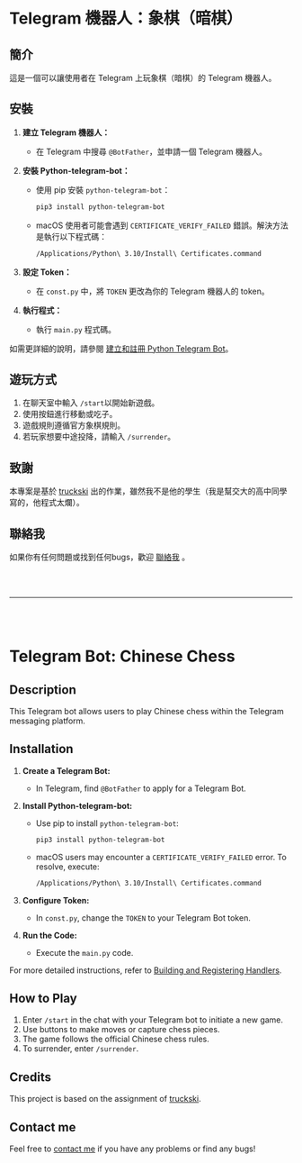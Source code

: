 # Telegram 機器人：象棋（暗棋）

## 簡介

這是一個可以讓使用者在 Telegram 上玩象棋（暗棋）的 Telegram 機器人。

## 安裝

1. **建立 Telegram 機器人：**
   - 在 Telegram 中搜尋 `@BotFather`，並申請一個 Telegram 機器人。

2. **安裝 Python-telegram-bot：**
   - 使用 pip 安裝 `python-telegram-bot`：
     ```bash
     pip3 install python-telegram-bot
     ```
   - macOS 使用者可能會遇到 `CERTIFICATE_VERIFY_FAILED` 錯誤。解決方法是執行以下程式碼：
     ```bash
     /Applications/Python\ 3.10/Install\ Certificates.command
     ```

3. **設定 Token：**
   - 在 `const.py` 中，將 `TOKEN` 更改為你的 Telegram 機器人的 token。

4. **執行程式：**
   - 執行 `main.py` 程式碼。

如需更詳細的說明，請參閱 [建立和註冊 Python Telegram Bot](https://hackmd.io/@truckski/SJkxm2gV3#%E5%BB%BA%E7%AB%8B%E5%8F%8A%E8%A8%BB%E5%86%8A-Handler)。

## 遊玩方式

1. 在聊天室中輸入 `/start`以開始新遊戲。
2. 使用按鈕進行移動或吃子。
3. 遊戲規則遵循官方象棋規則。
4. 若玩家想要中途投降，請輸入 `/surrender`。

## 致謝

本專案是基於 [truckski](https://hackmd.io/@truckski) 出的作業，雖然我不是他的學生（我是幫交大的高中同學寫的，他程式太爛）。

## 聯絡我

如果你有任何問題或找到任何bugs，歡迎 [聯絡我](https://linktr.ee/christang) 。

<br /><br />

---

<br /><br />

# Telegram Bot: Chinese Chess

## Description

This Telegram bot allows users to play Chinese chess within the Telegram messaging platform.

## Installation

1. **Create a Telegram Bot:**
   - In Telegram, find `@BotFather` to apply for a Telegram Bot.

2. **Install Python-telegram-bot:**
   - Use pip to install `python-telegram-bot`:
     ```bash
     pip3 install python-telegram-bot
      ```
   - macOS users may encounter a `CERTIFICATE_VERIFY_FAILED` error. To resolve, execute:
     ```bash
     /Applications/Python\ 3.10/Install\ Certificates.command
     ```

3. **Configure Token:**
   - In `const.py`, change the `TOKEN` to your Telegram Bot token.

4. **Run the Code:**
   - Execute the `main.py` code.

For more detailed instructions, refer to [Building and Registering Handlers](https://hackmd.io/@truckski/SJkxm2gV3#%E5%BB%BA%E7%AB%8B%E5%8F%8A%E8%A8%BB%E5%86%8A-Handler).

## How to Play

1. Enter `/start` in the chat with your Telegram bot to initiate a new game.
2. Use buttons to make moves or capture chess pieces.
3. The game follows the official Chinese chess rules.
4. To surrender, enter `/surrender`.

## Credits

This project is based on the assignment of [truckski](https://hackmd.io/@truckski).

## Contact me

Feel free to [contact me](https://linktr.ee/christang) if you have any problems or find any bugs! 

